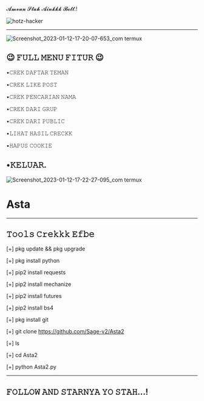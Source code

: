 𝓐𝓶𝓿𝓾𝓷 𝓢𝓽𝓪𝓱 𝓐𝓲𝓷𝓴𝓴𝓴 𝓑𝓸𝓽𝓽.! 

![hotz-hacker](https://user-images.githubusercontent.com/122218278/211880956-6a1214fa-f1d2-416f-8bfb-59d7eabc35da.gif)


----------------------------------------


![Screenshot_2023-01-12-17-20-07-653_com termux](https://user-images.githubusercontent.com/122218278/212028905-c8ab4d4c-9d2c-4779-9156-83dbf3700d7b.jpg)

😉 𝙵𝚄𝙻𝙻 𝙼𝙴𝙽𝚄 𝙵𝙸𝚃𝚄𝚁 😉
----------------------------------------
•𝙲𝚁𝙴𝙺 𝙳𝙰𝙵𝚃𝙰𝚁 𝚃𝙴𝙼𝙰𝙽

•𝙲𝚁𝙴𝙺 𝙻𝙸𝙺𝙴 𝙿𝙾𝚂𝚃

•𝙲𝚁𝙴𝙺 𝙿𝙴𝙽𝙲𝙰𝚁𝙸𝙰𝙽 𝙽𝙰𝙼𝙰

•𝙲𝚁𝙴𝙺 𝙳𝙰𝚁𝙸 𝙶𝚁𝚄𝙿

•𝙲𝚁𝙴𝙺 𝙳𝙰𝚁𝙸 𝙿𝚄𝙱𝙻𝙸𝙲

•𝙻𝙸𝙷𝙰𝚃 𝙷𝙰𝚂𝙸𝙻 𝙲𝚁𝙴𝙲𝙺𝙺

•𝙷𝙰𝙿𝚄𝚂 𝙲𝙾𝙾𝙺𝙸𝙴

•𝙺𝙴𝙻𝚄𝙰𝚁.
----------------------------------------

![Screenshot_2023-01-12-17-22-27-095_com termux](https://user-images.githubusercontent.com/122218278/212030048-1af92317-9cdf-41f7-ba46-c11ccae50835.jpg)


# Asta


------------------
𝚃𝚘𝚘𝚕𝚜 𝙲𝚛𝚎𝚔𝚔𝚔 𝙴𝚏𝚋𝚎
------------------



[+] pkg update && pkg upgrade

[+] pkg install python

[+] pip2 install requests

[+] pip2 install mechanize

[+] pip2 install futures

[+] pip2 install bs4

[+] pkg install git

[+] git clone https://github.com/Sage-v2/Asta2

[+] ls

[+] cd Asta2

[+] python Asta2.py




------------------------------
𝙵𝙾𝙻𝙻𝙾𝚆 𝙰𝙽𝙳 𝚂𝚃𝙰𝚁𝙽𝚈𝙰 𝚈𝙾 𝚂𝚃𝙰𝙷...!
------------------------------ 
